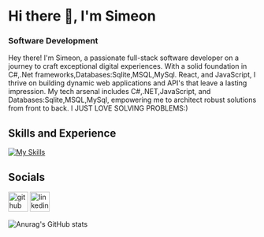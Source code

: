 # Hi there 👋, I'm Simeon
### Software Development
Hey there! I'm Simeon, a passionate full-stack software developer on a journey to craft exceptional digital experiences. With a solid foundation in C#,.Net frameworks,Databases:Sqlite,MSQL,MySql. React, and JavaScript, I thrive on building dynamic web applications and API's that leave a lasting impression. My tech arsenal includes C#,.NET,JavaScript, and Databases:Sqlite,MSQL,MySql, empowering me to architect robust solutions from front to back. I JUST LOVE SOLVING PROBLEMS:)

## Skills and Experience
[![My Skills](https://skillicons.dev/icons?i=cs,dotnet,sqlite,mysql,nodejs,aws,azure,bootstrap,mongodb,react,npm,git,github,js,html,CSS&perline=4)](https://skillicons.dev)
  


## Socials
[<img src='https://cdn.jsdelivr.net/npm/simple-icons@3.0.1/icons/github.svg' alt='github' height='40'>](https://github.com/SimeonCoded)  [<img src='https://cdn.jsdelivr.net/npm/simple-icons@3.0.1/icons/linkedin.svg' alt='linkedin' height='40'>](https://www.linkedin.com/in/solawore/)  

![Anurag's GitHub stats](https://github-readme-stats.vercel.app/api?username=Simeoncoded&show_icons=true&theme=transparent)






